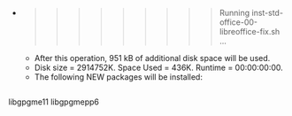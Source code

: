 * >>>>>>>>> Running inst-std-office-00-libreoffice-fix.sh ...
  * After this operation, 951 kB of additional disk space will be used.
  * Disk size = 2914752K. Space Used = 436K. Runtime = 00:00:00:00.
  * The following NEW packages will be installed:
  ```bash
libgpgme11 libgpgmepp6
  ```
